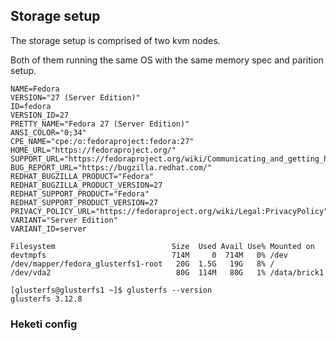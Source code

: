 Storage setup
---
The storage setup is comprised of two kvm nodes.

Both of them running the same OS with the same memory spec and parition setup.

```
NAME=Fedora
VERSION="27 (Server Edition)"
ID=fedora
VERSION_ID=27
PRETTY_NAME="Fedora 27 (Server Edition)"
ANSI_COLOR="0;34"
CPE_NAME="cpe:/o:fedoraproject:fedora:27"
HOME_URL="https://fedoraproject.org/"
SUPPORT_URL="https://fedoraproject.org/wiki/Communicating_and_getting_help"
BUG_REPORT_URL="https://bugzilla.redhat.com/"
REDHAT_BUGZILLA_PRODUCT="Fedora"
REDHAT_BUGZILLA_PRODUCT_VERSION=27
REDHAT_SUPPORT_PRODUCT="Fedora"
REDHAT_SUPPORT_PRODUCT_VERSION=27
PRIVACY_POLICY_URL="https://fedoraproject.org/wiki/Legal:PrivacyPolicy"
VARIANT="Server Edition"
VARIANT_ID=server
```

```
Filesystem                          Size  Used Avail Use% Mounted on
devtmpfs                            714M     0  714M   0% /dev
/dev/mapper/fedora_glusterfs1-root   20G  1.5G   19G   8% /
/dev/vda2                            80G  114M   80G   1% /data/brick1
```

```
[glusterfs@glusterfs1 ~]$ glusterfs --version
glusterfs 3.12.8
```

### Heketi config